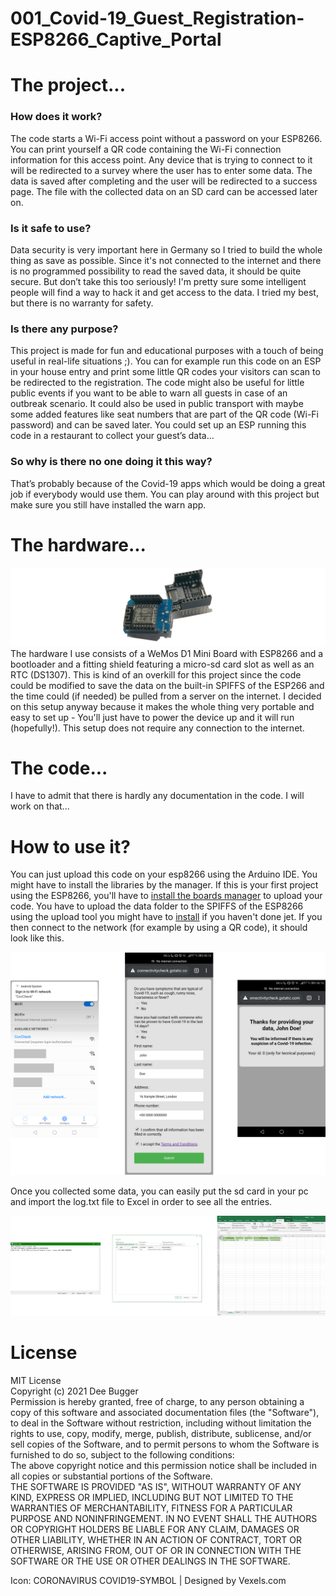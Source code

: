 # 001_Covid-19_Guest_Registration-ESP8266_Captive_Portal

<h1>The project...</h1>

<h3>How does it work?</h3>
<p>The code starts a Wi-Fi access point without a password on your ESP8266. You can print yourself a QR code containing the Wi-Fi connection information for this access point. Any device that is trying to connect to it will be redirected to a survey where the user has to enter some data. The data is saved after completing and the user will be redirected to a success page. The file with the collected data on an SD card can be accessed later on.</p>

<h3>Is it safe to use?</h3>
<p>Data security is very important here in Germany so I tried to build the whole thing as save as possible. Since it's not connected to the internet and there is no programmed possibility to read the saved data, it should be quite secure. But don’t take this too seriously! I'm pretty sure some intelligent people will find a way to hack it and get access to the data. I tried my best, but there is no warranty for safety.</h3>

<h3>Is there any purpose?</h3>
<p>This project is made for fun and educational purposes with a touch of being useful in real-life situations ;). You can for example run this code on an ESP in your house entry and print some little QR codes your visitors can scan to be redirected to the registration. The code might also be useful for little public events if you want to be able to warn all guests in case of an outbreak scenario. It could also be used in public transport with maybe some added features like seat numbers that are part of the QR code (Wi-Fi password) and can be saved later. You could set up an ESP running this code in a restaurant to collect your guest’s data…</p>

<h3>So why is there no one doing it this way?</h3>
<p>That’s probably because of the Covid-19 apps which would be doing a great job if everybody would use them. You can play around with this project but make sure you still have installed the warn app.</p>

<h1>The hardware...</h1>
<p>
<img src="images/hardware.png"><img>
The hardware I use consists of a WeMos D1 Mini Board with ESP8266 and a bootloader and a fitting shield featuring a micro-sd card slot as well as an RTC (DS1307). This is kind of an overkill for this project since the code could be modified to save the data on the built-in SPIFFS of the ESP266 and the time could (if needed) be pulled from a server on the internet. I decided on this setup anyway because it makes the whole thing very portable and easy to set up - You'll just have to power the device up and it will run (hopefully!). This setup does not require any connection to the internet.</p>

<h1>The code...</h1>
<p>I have to admit that there is hardly any documentation in the code. I will work on that...</p>

<h1>How to use it?</h1>
<p>You can just upload this code on your esp8266 using the Arduino IDE. You might have to install the libraries by the manager. If this is your first project using the ESP8266, you'll have to <a href="https://github.com/esp8266/Arduino#installing-with-boards-manager">install the boards manager</a> to upload your code. You have to upload the data folder to the SPIFFS of the ESP8266 using the upload tool you might have to <a href="https://github.com/esp8266/Arduino/blob/master/doc/filesystem.rst#uploading-files-to-file-system">install</a> if you haven't done jet. If you then connect to the network (for example by using  a QR code), it should look like this.</p>
<img src="images/screenshots.png"></img>
<p>Once you collected some data, you can easily put the sd card in your pc and import the log.txt file to Excel in order to see all the entries.</p>
<img src="images/result.png"></img>

<h1>License</h1>
<p>MIT License <br>
Copyright (c) 2021 Dee Bugger <br>
Permission is hereby granted, free of charge, to any person obtaining a copy of this software and associated documentation files (the "Software"), to deal in the Software without restriction, including without limitation the rights to use, copy, modify, merge, publish, distribute, sublicense, and/or sell copies of the Software, and to permit persons to whom the Software is furnished to do so, subject to the following conditions:  <br>
The above copyright notice and this permission notice shall be included in all copies or substantial portions of the Software.  <br>
THE SOFTWARE IS PROVIDED "AS IS", WITHOUT WARRANTY OF ANY KIND, EXPRESS OR IMPLIED, INCLUDING BUT NOT LIMITED TO THE WARRANTIES OF MERCHANTABILITY, FITNESS FOR A PARTICULAR PURPOSE AND NONINFRINGEMENT. IN NO EVENT SHALL THE AUTHORS OR COPYRIGHT HOLDERS BE LIABLE FOR ANY CLAIM, DAMAGES OR OTHER LIABILITY, WHETHER IN AN ACTION OF CONTRACT, TORT OR OTHERWISE, ARISING FROM, OUT OF OR IN CONNECTION WITH THE SOFTWARE OR THE USE OR OTHER DEALINGS IN THE SOFTWARE.
</p>
<p>Icon: CORONAVIRUS COVID19-SYMBOL | Designed by Vexels.com</p>
